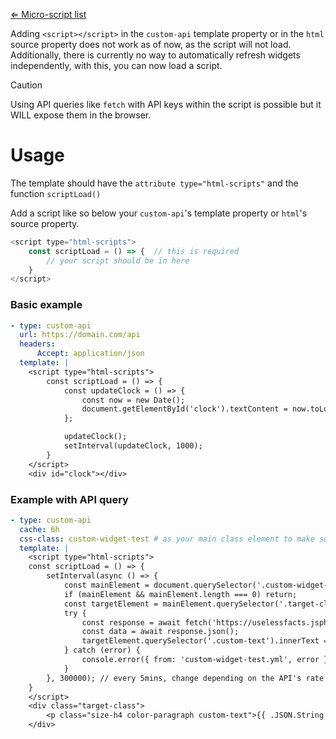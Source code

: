 [⇐ Micro-script list](../#micro-scripts)

Adding `<script></script>` in the `custom-api` template property or in the `html` source property does not work as of now, as the script will not load. Additionally, there is currently no way to automatically refresh widgets independently, with this, you can now load a script.

> [!Caution]
>
> Using API queries like `fetch` with API keys within the script is possible but it WILL expose them in the browser.

# Usage
The template should have the `attribute type="html-scripts"` and the function `scriptLoad()`

Add a script like so below your `custom-api`'s template property or `html`'s source property.
```javascript
<script type="html-scripts">
    const scriptLoad = () => {  // this is required
        // your script should be in here
    }         
</script>
```

### Basic example
```yml
- type: custom-api
  url: https://domain.com/api
  headers:
      Accept: application/json
  template: |
    <script type="html-scripts">
        const scriptLoad = () => {
            const updateClock = () => {
                const now = new Date();
                document.getElementById('clock').textContent = now.toLocaleTimeString();
            };

            updateClock();
            setInterval(updateClock, 1000);
        }
    </script>
    <div id="clock"></div>
```

### Example with API query
```yml
- type: custom-api
  cache: 6h
  css-class: custom-widget-test # as your main class element to make sure you don't update anything else
  template: |
    <script type="html-scripts">
    const scriptLoad = () => {
        setInterval(async () => {
            const mainElement = document.querySelector('.custom-widget-test');
            if (mainElement && mainElement.length === 0) return;
            const targetElement = mainElement.querySelector('.target-class');
            try {
                const response = await fetch('https://uselessfacts.jsph.pl/api/v2/facts/random');
                const data = await response.json();
                targetElement.querySelector('.custom-text').innerText = data.text;
            } catch (error) {
                console.error({ from: 'custom-widget-test.yml', error });
            }
        }, 300000); // every 5mins, change depending on the API's rate limit
    }
    </script>
    <div class="target-class">
        <p class="size-h4 color-paragraph custom-text">{{ .JSON.String "text" }}</p>
    </div>
```